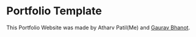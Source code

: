 # Portfolio Template
This Portfolio Website was made by Atharv Patil(Me) and [Gaurav Bhanot](https://github.com/gb07bh).<br><br>

